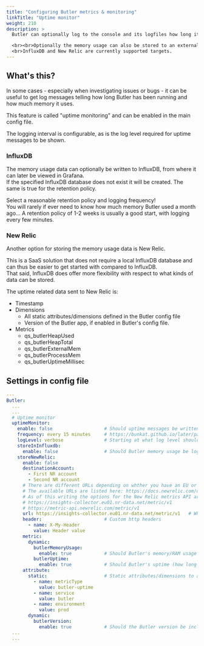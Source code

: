 ```yaml
---
title: "Configuring Butler metrics & monitoring"
linkTitle: "Uptime monitor"
weight: 210
description: >
  Butler can optionally log to the console and its logfiles how long it's been running and how much memory it uses. 

  <br><br>Optionally the memory usage can also be stored to an external database for later viewing/alerting in for example a Grafana dashboard.
  <br>InfluxDB and New Relic are currently supported targets.
---
```


## What's this?

In some cases - especially when investigating issues or bugs - it can be useful to get log messages telling how long Butler has been running and how much memory it uses.

This feature is called "uptime monitoring" and can be enabled in the main config file.

The logging interval is configurable, as is the log level required for uptime messages to be shown.

### InfluxDB

The memory usage data can optionally be written to InfluxDB, from where it can later be viewed in Grafana.  
If the specified InfluxDB database does not exist it will be created. The same is true for the retention policy.

Select a reasonable retention policy and logging frequency!  
You will rarely if ever need to know how much memory Butler used a month ago... A retention policy of 1-2 weeks is usually a good start, with logging every few minutes.

### New Relic

Another option for storing the memory usage data is New Relic.

This is a SaaS solution that does not require a local InfluxDB database and can thus be easier to get started with compared to InfluxDB.  
That said, InfluxDB does offer more flexibility with respect to what kinds of data can be stored.

The uptime related data sent to New Relic is:

- Timestamp
- Dimensions
  - All static attributes/dimensions defined in the Butler config file
  - Version of the Butler app, if enabled in Butler's config file.
- Metrics
  - qs_butlerHeapUsed
  - qs_butlerHeapTotal
  - qs_butlerExternalMem
  - qs_butlerProcessMem
  - qs_butlerUptimeMillisec

## Settings in config file

```yaml
---
Butler:
  ...
  ...
  # Uptime monitor
  uptimeMonitor:
    enable: false                   # Should uptime messages be written to the console and log files?
    frequency: every 15 minutes     # https://bunkat.github.io/later/parsers.html
    logLevel: verbose               # Starting at what log level should uptime messages be shown?
    storeInInfluxdb:
      enable: false                 # Should Butler memory usage be logged to InfluxDB?
    storeNewRelic:
      enable: false
      destinationAccount:
        - First NR account
        - Second NR account
      # There are different URLs depending on whther you have an EU or US region New Relic account.
      # The available URLs are listed here: https://docs.newrelic.com/docs/accounts/accounts-billing/account-setup/choose-your-data-center/
      # As of this writing the options for the New Relic metrics API are
      # https://insights-collector.eu01.nr-data.net/metric/v1
      # https://metric-api.newrelic.com/metric/v1
      url: https://insights-collector.eu01.nr-data.net/metric/v1   # Where should uptime data be sent?
      header:                       # Custom http headers
        - name: X-My-Header
          value: Header value
      metric:
        dynamic:
          butlerMemoryUsage:
            enable: true            # Should Butler's memory/RAM usage be sent to New Relic?
          butlerUptime:
            enable: true            # Should Butler's uptime (how long since it was started) be sent to New Relic?
      attribute:
        static:                     # Static attributes/dimensions to attach to the data sent to New Relic.
          - name: metricType
            value: butler-uptime
          - name: service
            value: butler
          - name: environment
            value: prod
        dynamic:
          butlerVersion:
            enable: true            # Should the Butler version be included in the data sent to New Relic?
  ...
  ...
```
